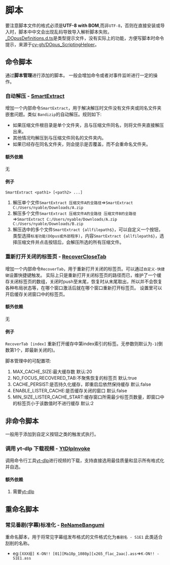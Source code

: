 # 脚本

要注意脚本文件的格式必须是**UTF-8 with BOM**,而非`UTF-8`，否则在直接安装或导入时，脚本中中文会出现乱码导致导入解析脚本失败。  
[_DOpusDefinitions.d.ts](_DOpusDefinitions.d.ts)是类型提示文件，没有实际上的功能，方便写脚本时命令提示，来源于[cy-gh/DOpus_ScriptingHelper](https://github.com/cy-gh/DOpus_ScriptingHelper)。



## 命令脚本
通过**脚本管理**进行添加的脚本。
一般会增加命令或者对事件监听进行一定的操作。

### 自动解压 - [SmartExtract](/script/SmartExtract.js)  


增加一个内部命令`SmartExtract`，用于解决解压时文件没有文件夹或同名文件夹嵌套问题。类似 `Bandizip`的自动解压。规则如下: 
- 如果压缩文件根目录是单个文件夹，且与压缩文件同名，则将文件夹直接解压出来。
- 其他情况均解压到与压缩文件同名的文件夹内。
- 如果已经存在同名文件夹，则会提示是否覆盖，而不会重命名文件夹。

#### 额外依赖

无

#### 例子

`SmartExtract <path1> [<path2> ...]`

1. 解压单个文件`SmartExtract 压缩文件A的全路径`=>`SmartExtract C:/Users/nyable/Downloads/A.zip`
2. 解压多个文件`SmartExtract 压缩文件A的全路径 压缩文件B的全路径`=>`SmartExtract C:/Users/nyable/Downloads/A.zip C:/Users/nyable/Downloads/B.zip`
3. 解压选中的多个文件`SmartExtract {allfilepath$}`，可以自定义一个按钮，类型选择`标准功能(DOpus或外部程序)`，内容`SmartExtract {allfilepath$}`，选择压缩文件并点击按钮后，会解压所选的所有压缩文件。

### 重新打开关闭的标签页 - [RecoverCloseTab](/script/RecoverCloseTab.js)  

增加一个内部命令`RecoverTab`，用于重新打开关闭的标签页。可以通过`自定义-快捷键`设置快捷键触发。
实际上只是重新打开关闭标签页的路径而已，维护了一个缓存关闭标签页的数组，关闭时push至末尾，恢复时从末尾取出，所以并不会恢复各种布局状态等，在哪个窗口激活后就在哪个窗口重新打开标签页。
设置里可以开启缓存关闭窗口中的标签页。


#### 额外依赖

无

#### 例子

`RecoverTab [index]` 重新打开缓存中第index索引的标签。无参数则默认为`-1`(倒数第1个，即最新关闭的)。

脚本管理中的可配置项:
  1. MAX_CACHE_SIZE:最大缓存数 默认:20
  2. NO_FOCUS_RECOVERED_TAB:不聚焦恢复的标签页 默认:true
  3. CACHE_PERSIST:是否持久化缓存，即重启后依然保持缓存 默认:false
  4. ENABLE_LISTER_CACHE:是否缓存关闭的窗口 默认:false
  5. MIN_SIZE_LISTER_CACHE_START:缓存窗口所需最少标签页数量，即窗口中的标签页小于该数值时不进行缓存 默认:2



## 非命令脚本
一般用于添加到自定义按钮之类的触发式执行。

### 调用 yt-dlp 下载视频 - [YtDlpInvoke](/script/YtDlpInvoke.js)


调用命令行工具[yt-dlp](https://github.com/yt-dlp/yt-dlp)进行视频的下载，支持直接选用最佳质量和显示所有格式化并自选。

#### 额外依赖

1. 需要[yt-dlp](https://github.com/yt-dlp/yt-dlp)

## 重命名脚本

### 常见番剧(字幕)标准化 - [ReNameBangumi](/script/ReNameBangumi.js)


重命名脚本，用于将常见字幕组发布格式的文件格式化为`番剧名 - S1E1` 此类适合刮削的名称。

- eg:`[XXX组] K-ON!! [01][Ma10p_1080p][x265_flac_2aac].ass`=>`K-ON!! - S1E1.ass`
